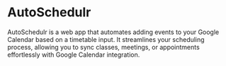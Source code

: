 # AutoSchedulr

AutoSchedulr is a web app that automates adding events to your Google Calendar based on a timetable input. It streamlines your scheduling process, allowing you to sync classes, meetings, or appointments effortlessly with Google Calendar integration.
